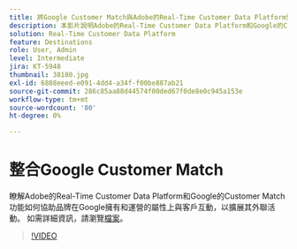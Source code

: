 ```yaml
---
title: 將Google Customer Match與Adobe的Real-Time Customer Data Platform整合
description: 本影片說明Adobe的Real-Time Customer Data Platform和Google的Customer Match功能如何協助品牌就Google擁有和運營的屬性與客戶互動，以擴展其宣傳活動。
solution: Real-Time Customer Data Platform
feature: Destinations
role: User, Admin
level: Intermediate
jira: KT-5948
thumbnail: 38180.jpg
exl-id: 6888eeed-e091-4dd4-a34f-f00be887ab21
source-git-commit: 286c85aa88d44574f00ded67f0de8e0c945a153e
workflow-type: tm+mt
source-wordcount: '80'
ht-degree: 0%

---
```


# 整合Google Customer Match

瞭解Adobe的Real-Time Customer Data Platform和Google的Customer Match功能如何協助品牌在Google擁有和運營的屬性上與客戶互動，以擴展其外聯活動。 如需詳細資訊，請瀏覽[檔案](https://experienceleague.adobe.com/docs/experience-platform/destinations/catalog/advertising/google-customer-match.html)。

>[!VIDEO](https://video.tv.adobe.com/v/38180?learn=on&enablevpops)
